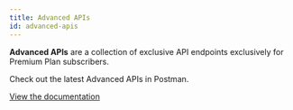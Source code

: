 ```yaml
---
title: Advanced APIs
id: advanced-apis
---
```


**Advanced APIs** are a collection of exclusive API endpoints exclusively for Premium Plan subscribers. 

Check out the latest Advanced APIs in Postman. 

[View the documentation](https://documenter.getpostman.com/view/19024547/UVsEVUGQ)